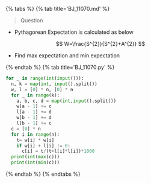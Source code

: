 {% tabs %}
{% tab title='BJ_11070.md' %}

> Question

* Pythagorean Expectation is calculated as below

$$ W=\frac{S^{2}}{S^{2}+A^{2}} $$

* Find max expectation and min expectation

{% endtab %}
{% tab title='BJ_11070.py' %}

```py
for _ in range(int(input())):
  n, k = map(int, input().split())
  w, l = [0] * n, [0] * n
  for _ in range(k):
    a, b, c, d = map(int,input().split())
    w[a - 1] += c
    l[a - 1] += d
    w[b - 1] += d
    l[b - 1] += c
  c = [0] * n
  for i in range(n):
    t= w[i] * w[i]
    if w[i] + l[i] != 0:
      c[i] = t/(t+l[i]*l[i])*1000
  print(int(max(c)))
  print(int(min(c)))
```

{% endtab %}
{% endtabs %}
